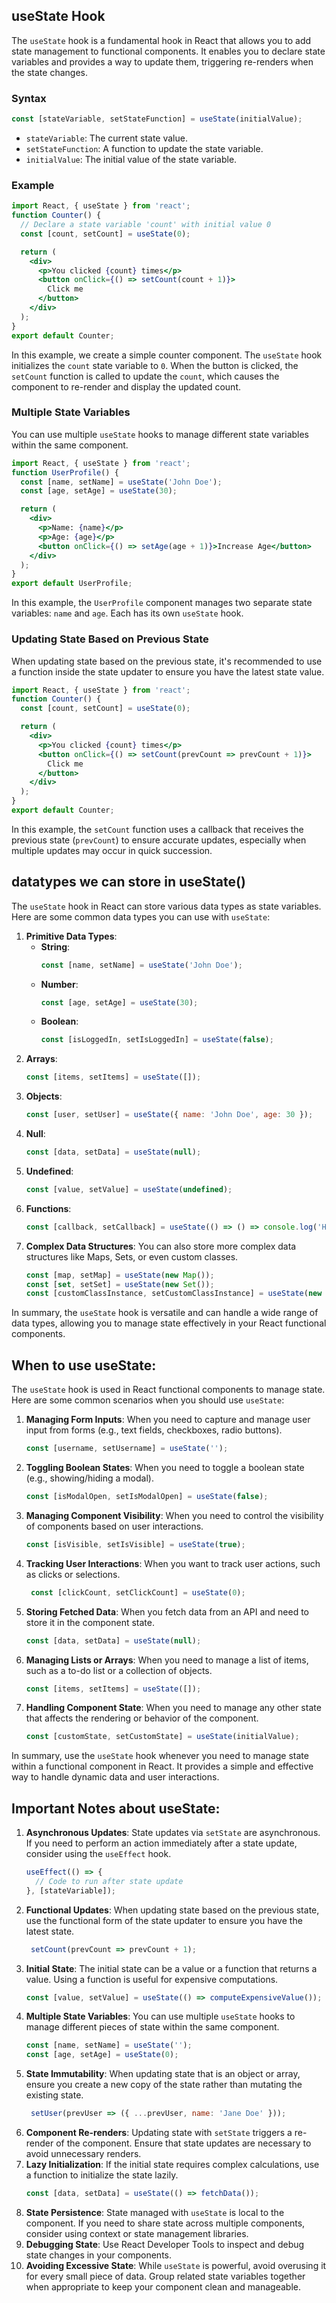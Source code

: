## useState Hook
The `useState` hook is a fundamental hook in React that allows you to add state management to functional components. It enables you to declare state variables and provides a way to update them, triggering re-renders when the state changes.

### Syntax
```jsx
const [stateVariable, setStateFunction] = useState(initialValue);
```
- `stateVariable`: The current state value.
- `setStateFunction`: A function to update the state variable.
- `initialValue`: The initial value of the state variable.

### Example
```jsx
import React, { useState } from 'react';
function Counter() {
  // Declare a state variable 'count' with initial value 0
  const [count, setCount] = useState(0);

  return (
    <div>
      <p>You clicked {count} times</p>
      <button onClick={() => setCount(count + 1)}>
        Click me
      </button>
    </div>
  );
}
export default Counter;
```
In this example, we create a simple counter component. The `useState` hook initializes the `count` state variable to `0`. When the button is clicked, the `setCount` function is called to update the `count`, which causes the component to re-render and display the updated count.

### Multiple State Variables
You can use multiple `useState` hooks to manage different state variables within the same component.

```jsx
import React, { useState } from 'react';
function UserProfile() {
  const [name, setName] = useState('John Doe');
  const [age, setAge] = useState(30);

  return (
    <div>
      <p>Name: {name}</p>
      <p>Age: {age}</p>
      <button onClick={() => setAge(age + 1)}>Increase Age</button>
    </div>
  );
}
export default UserProfile;
```
In this example, the `UserProfile` component manages two separate state variables: `name` and `age`. Each has its own `useState` hook.

### Updating State Based on Previous State
When updating state based on the previous state, it's recommended to use a function inside the state updater to ensure you have the latest state value.

```jsx
import React, { useState } from 'react';
function Counter() {
  const [count, setCount] = useState(0);

  return (
    <div>
      <p>You clicked {count} times</p>
      <button onClick={() => setCount(prevCount => prevCount + 1)}>
        Click me
      </button>
    </div>
  );
}
export default Counter;
```
In this example, the `setCount` function uses a callback that receives the previous state (`prevCount`) to ensure accurate updates, especially when multiple updates may occur in quick succession.

## datatypes we can store in useState()
The `useState` hook in React can store various data types as state variables. Here are some common data types you can use with `useState`:
1. **Primitive Data Types**:
   - **String**:
     ```jsx
     const [name, setName] = useState('John Doe');
     ```
   - **Number**:
     ```jsx
     const [age, setAge] = useState(30);
     ```
   - **Boolean**:
     ```jsx
     const [isLoggedIn, setIsLoggedIn] = useState(false);
     ```
2. **Arrays**:
    ```jsx
    const [items, setItems] = useState([]);
    ```
3. **Objects**:
    ```jsx
    const [user, setUser] = useState({ name: 'John Doe', age: 30 });
    ```
4. **Null**:
    ```jsx
    const [data, setData] = useState(null);
    ```
5. **Undefined**:
    ```jsx
    const [value, setValue] = useState(undefined);
    ```
6. **Functions**:
    ```jsx
    const [callback, setCallback] = useState(() => () => console.log('Hello'));
    ```
7. **Complex Data Structures**:
    You can also store more complex data structures like Maps, Sets, or even custom classes.
    ```jsx
    const [map, setMap] = useState(new Map());
    const [set, setSet] = useState(new Set());
    const [customClassInstance, setCustomClassInstance] = useState(new CustomClass());
    ```
In summary, the `useState` hook is versatile and can handle a wide range of data types, allowing you to manage state effectively in your React functional components.

## When to use useState:
The `useState` hook is used in React functional components to manage state. Here are some common scenarios when you should use `useState`:
1. **Managing Form Inputs**: When you need to capture and manage user input from forms (e.g., text fields, checkboxes, radio buttons).
   ```jsx
   const [username, setUsername] = useState('');
   ```
2. **Toggling Boolean States**: When you need to toggle a boolean state (e.g., showing/hiding a modal).
   ```jsx
   const [isModalOpen, setIsModalOpen] = useState(false);
   ```
3. **Managing Component Visibility**: When you need to control the visibility of components based on user interactions.
   ```jsx
   const [isVisible, setIsVisible] = useState(true);
   ```
4. **Tracking User Interactions**: When you want to track user actions, such as clicks or selections.
   ```jsx
    const [clickCount, setClickCount] = useState(0);
    ```
5. **Storing Fetched Data**: When you fetch data from an API and need to store it in the component state.
    ```jsx
    const [data, setData] = useState(null);
    ```
6. **Managing Lists or Arrays**: When you need to manage a list of items, such as a to-do list or a collection of objects.
   ```jsx
   const [items, setItems] = useState([]);
   ```
7. **Handling Component State**: When you need to manage any other state that affects the rendering or behavior of the component.
   ```jsx
   const [customState, setCustomState] = useState(initialValue);
   ```
In summary, use the `useState` hook whenever you need to manage state within a functional component in React. It provides a simple and effective way to handle dynamic data and user interactions.

## Important Notes about useState:
1. **Asynchronous Updates**: State updates via `setState` are asynchronous. If you need to perform an action immediately after a state update, consider using the `useEffect` hook.
   ```jsx
   useEffect(() => {
     // Code to run after state update
   }, [stateVariable]);
   ```
2. **Functional Updates**: When updating state based on the previous state, use the functional form of the state updater to ensure you have the latest state.
   ```jsx
    setCount(prevCount => prevCount + 1);
    ```
3. **Initial State**: The initial state can be a value or a function that returns a value. Using a function is useful for expensive computations.
    ```jsx
    const [value, setValue] = useState(() => computeExpensiveValue());
    ```
4. **Multiple State Variables**: You can use multiple `useState` hooks to manage different pieces of state within the same component.
    ```jsx
    const [name, setName] = useState('');
    const [age, setAge] = useState(0);
    ```
5. **State Immutability**: When updating state that is an object or array, ensure you create a new copy of the state rather than mutating the existing state.
   ```jsx
    setUser(prevUser => ({ ...prevUser, name: 'Jane Doe' }));
    ```
6. **Component Re-renders**: Updating state with `setState` triggers a re-render of the component. Ensure that state updates are necessary to avoid unnecessary renders.
7. **Lazy Initialization**: If the initial state requires complex calculations, use a function to initialize the state lazily.
   ```jsx
   const [data, setData] = useState(() => fetchData());
   ```
8. **State Persistence**: State managed with `useState` is local to the component. If you need to share state across multiple components, consider using context or state management libraries.
9. **Debugging State**: Use React Developer Tools to inspect and debug state changes in your components.
10. **Avoiding Excessive State**: While `useState` is powerful, avoid overusing it for every small piece of data. Group related state variables together when appropriate to keep your component clean and manageable.

